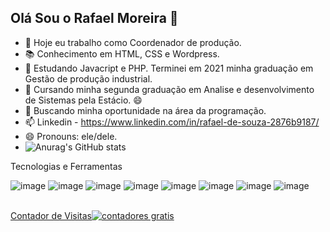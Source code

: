 ## Olá Sou o Rafael Moreira 👋

- 🔭 Hoje eu trabalho como Coordenador de produção.
- 📚 Conhecimento em HTML, CSS e Wordpress.
- 🌱 Estudando Javacript e PHP. Terminei em 2021 minha graduação em Gestão de produção industrial.
- 🌱 Cursando  minha segunda graduação em Analise e desenvolvimento de Sistemas pela Estácio. 😄
- 👯 Buscando minha oportunidade na área da programação. 
- 📫 Linkedin - https://www.linkedin.com/in/rafael-de-souza-2876b9187/
- 😄 Pronouns: ele/dele.
- ![Anurag's GitHub stats](https://github-readme-stats.vercel.app/api?username=raffnb&show_icons=true&theme=onedark)




Tecnologias e Ferramentas

<div>

![image](https://user-images.githubusercontent.com/92860308/210170458-9d318869-656a-47f1-8ff1-bd5252c2b05c.png) ![image](https://user-images.githubusercontent.com/92860308/210170480-e3e58492-d12c-45a8-80a2-c38ceec17d0c.png) ![image](https://user-images.githubusercontent.com/92860308/210170500-5ae8dc58-d01b-41e6-a2b7-46a0ddd5ef70.png) ![image](https://user-images.githubusercontent.com/92860308/210170505-786543e0-17da-465e-a15f-a85352cbb2fa.png) ![image](https://user-images.githubusercontent.com/92860308/210170514-b9458262-4098-4972-8704-62a7e3df35d9.png) ![image](https://user-images.githubusercontent.com/92860308/210170527-7732ac14-164b-4179-b545-404751427ecc.png) ![image](https://user-images.githubusercontent.com/92860308/210170600-c57b273e-48d4-47a5-abb3-0557229f1682.png)
 ![image](https://user-images.githubusercontent.com/92860308/210170614-8f3c68ba-0cfb-4fd3-82d3-60f28edfe399.png)
 
 </div>
 
<div id="sfc2h9h5x5ls7ufge4a1mnspf1nac3uhfc7"></div>

<br><a href="https://www.contadorvisitasgratis.com">Contador de Visitas</a><noscript><a href="https://www.contadorvisitasgratis.com" title="contadores gratis"><img src="https://counter5.optistats.ovh/private/contadorvisitasgratis.php?c=2h9h5x5ls7ufge4a1mnspf1nac3uhfc7" border="0" title="contadores gratis" alt="contadores gratis"></a></noscript>
 
 
 






